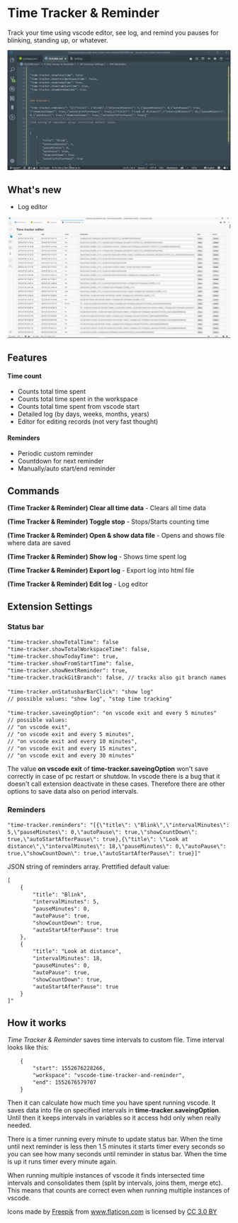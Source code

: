# Time Tracker & Reminder

Track your time using vscode editor, see log, and remind you pauses for blinking, standing up, or whatever.

![](https://raw.githubusercontent.com/JanBN/vscode-time-tracker-and-reminder/master/assets/demo.gif)


## What's new
  - Log editor

  ![](https://raw.githubusercontent.com/JanBN/vscode-time-tracker-and-reminder/master/assets/editor.jpg)
    
## Features

#### Time count
  - Counts total time spent
  - Counts total time spent in the workspace
  - Counts total time spent from vscode start
  - Detailed log (by days, weeks, months, years)
  - Editor for editing records (not very fast thought)

  #### Reminders
  - Periodic custom reminder 
  - Countdown for next reminder
  - Manually/auto start/end reminder


## Commands

**(Time Tracker & Reminder) Clear all time data** - Clears all time data

**(Time Tracker & Reminder) Toggle stop** - Stops/Starts counting time

**(Time Tracker & Reminder) Open & show data file** - Opens and shows file where data are saved

**(Time Tracker & Reminder) Show log** - Shows time spent log

**(Time Tracker & Reminder) Export log** - Export log into html file

**(Time Tracker & Reminder) Edit log** - Log editor


## Extension Settings

### Status bar

```
"time-tracker.showTotalTime": false
"time-tracker.showTotalWorkspaceTime": false,
"time-tracker.showTodayTime": true,
"time-tracker.showFromStartTime": false,
"time-tracker.showNextReminder": true,
"time-tracker.trackGitBranch": false, // tracks also git branch names

"time-tracker.onStatusbarBarClick": "show log" 
// possible values: "show log", "stop time tracking"

"time-tracker.saveingOption": "on vscode exit and every 5 minutes" 
// possible values:
// "on vscode exit",
// "on vscode exit and every 5 minutes",
// "on vscode exit and every 10 minutes",
// "on vscode exit and every 15 minutes",
// "on vscode exit and every 30 minutes"
```

The value **on vscode exit** of **time-tracker.saveingOption** won't save correctly in case of pc restart or shutdow. In vscode there is a bug that it doesn't call extension deactivate in these cases. Therefore there are other options to save data also on period intervals.


### Reminders
```
"time-tracker.reminders": "[{\"title\": \"Blink\",\"intervalMinutes\": 5,\"pauseMinutes\": 0,\"autoPause\": true,\"showCountDown\": true,\"autoStartAfterPause\": true},{\"title\": \"Look at distance\",\"intervalMinutes\": 18,\"pauseMinutes\": 0,\"autoPause\": true,\"showCountDown\": true,\"autoStartAfterPause\": true}]"
```
JSON string of reminders array. Prettified default value:

```
[
    {
        "title": "Blink",
        "intervalMinutes": 5,
        "pauseMinutes": 0,
        "autoPause": true,
        "showCountDown": true,
        "autoStartAfterPause": true
    },
    {
        "title": "Look at distance",
        "intervalMinutes": 18,
        "pauseMinutes": 0,
        "autoPause": true,
        "showCountDown": true,
        "autoStartAfterPause": true
    }
]"
```




## How it works

*Time Tracker & Reminder* saves time intervals to custom file. Time interval looks like this:
````
    {
        "start": 1552676228266,
        "workspace": "vscode-time-tracker-and-reminder",
        "end": 1552676579707
    }
````
Then it can calculate how much time you have spent running vscode. It saves data into file on specified intervals in **time-tracker.saveingOption**. Until then it keeps intervals in variables so it access hdd only when really needed.

There is a timer running every minute to update status bar. When the time until next reminder is less then 1.5 minutes it starts timer every seconds so you can see how many seconds until reminder in status bar. When the time is up it runs timer every minute again.

When running multiple instances of vscode it finds intersected time intervals and consolidates them (split by intervals, joins them, merge etc). This means that counts are correct even when running multiple instances of vscode.


<div>Icons made by <a href="https://www.freepik.com/" title="Freepik">Freepik</a> from <a href="https://www.flaticon.com/" 			    title="Flaticon">www.flaticon.com</a> is licensed by <a href="http://creativecommons.org/licenses/by/3.0/" 			    title="Creative Commons BY 3.0" target="_blank">CC 3.0 BY</a></div>